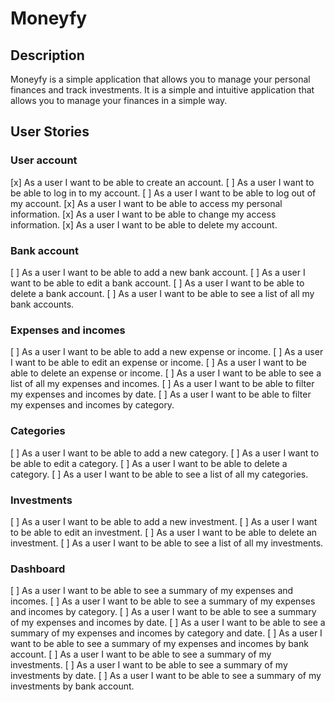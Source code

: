 # Moneyfy

## Description

Moneyfy is a simple application that allows you to manage your personal finances and track investments. It is a simple and intuitive application that allows you to manage your finances in a simple way.

## User Stories

### User account

[x] As a user I want to be able to create an account.
[ ] As a user I want to be able to log in to my account.
[ ] As a user I want to be able to log out of my account.
[x] As a user I want to be able to access my personal information.
[x] As a user I want to be able to change my access information.
[x] As a user I want to be able to delete my account.

### Bank account

[ ] As a user I want to be able to add a new bank account.
[ ] As a user I want to be able to edit a bank account.
[ ] As a user I want to be able to delete a bank account.
[ ] As a user I want to be able to see a list of all my bank accounts.

### Expenses and incomes

[ ] As a user I want to be able to add a new expense or income.
[ ] As a user I want to be able to edit an expense or income.
[ ] As a user I want to be able to delete an expense or income.
[ ] As a user I want to be able to see a list of all my expenses and incomes.
[ ] As a user I want to be able to filter my expenses and incomes by date.
[ ] As a user I want to be able to filter my expenses and incomes by category.

### Categories

[ ] As a user I want to be able to add a new category.
[ ] As a user I want to be able to edit a category.
[ ] As a user I want to be able to delete a category.
[ ] As a user I want to be able to see a list of all my categories.

### Investments

[ ] As a user I want to be able to add a new investment.
[ ] As a user I want to be able to edit an investment.
[ ] As a user I want to be able to delete an investment.
[ ] As a user I want to be able to see a list of all my investments.

### Dashboard

[ ] As a user I want to be able to see a summary of my expenses and incomes.
[ ] As a user I want to be able to see a summary of my expenses and incomes by category.
[ ] As a user I want to be able to see a summary of my expenses and incomes by date.
[ ] As a user I want to be able to see a summary of my expenses and incomes by category and date.
[ ] As a user I want to be able to see a summary of my expenses and incomes by bank account.
[ ] As a user I want to be able to see a summary of my investments.
[ ] As a user I want to be able to see a summary of my investments by date.
[ ] As a user I want to be able to see a summary of my investments by bank account.
